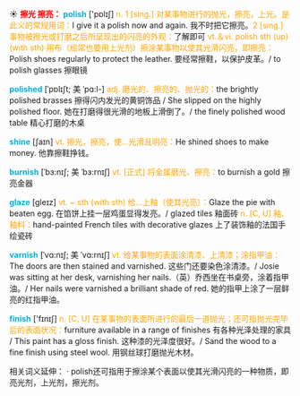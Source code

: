 ☀ <font color="red">**擦光 擦亮：**</font>
<font color="sky blue">**polish**</font> ['pɒlɪʃ] 
<font color="orange">n. 1 [sing.] 对某事物进行的抛光，擦亮，上光。是此义的常规用词：</font>I give it a polish now and again. 我不时把它擦亮。<font color="orange">2 [sing.] 事物被擦光或打磨之后所呈现出的闪亮的外观：</font>了解即可 <font color="orange">vt.＆vi. polish sth (up) (with sth) 用布（经常也要用上光剂）擦涂某事物以使其光滑闪亮，即擦亮：</font>Polish shoes regularly to protect the leather. 要经常擦鞋，以保护皮革。/ to polish glasses 擦眼镜
           
<font color="sky blue">**polished**</font> [ˈpɒlɪʃt; 美 ˈpɑ:l-]
<font color="orange">adj. 磨光的、擦亮的、抛光的：</font>the brightly polished brasses 擦得闪内发光的黄铜饰品 / She slipped on the highly polished floor. 她在打磨得很光滑的地板上滑倒了。/ the finely polished wood table 精心打磨的木桌

<font color="sky blue">**shine**</font> [ʃaɪn] 
<font color="orange">vt. 擦光，擦亮，使…光滑且明亮：</font>He shined shoes to make money. 他靠擦鞋挣钱。
           
<font color="sky blue">**burnish**</font> [ˈbɜ:nɪʃ; 美 ˈbɜ:rnɪʃ]
<font color="orange">vt. [正式] 将金属磨光、擦亮：</font>to burnish a gold 擦亮金器
           
<font color="sky blue">**glaze**</font> [gleɪz]
<font color="orange">vt. ~ sth (with sth) 给…上釉（使其光亮）：</font>Glaze the pie with beaten egg. 在馅饼上挂一层鸡蛋显得发亮。/ glazed tiles 釉面砖 <font color="orange">n. [C, U] 釉、釉料：</font>hand-painted French tiles with decorative glazes 上了装饰釉的法国手绘瓷砖
           
<font color="sky blue">**varnish**</font> [ˈvɑ:nɪʃ; 美 ˈvɑ:rnɪʃ]
<font color="orange">vt. 给某事物的表面涂清漆、上清漆；涂指甲油：</font>The doors are then stained and varnished. 这些门还要染色涂清漆。/ Josie was sitting at her desk, varnishing her nails.（英）乔西坐在书桌旁，涂着指甲油。/ Her nails were varnished a brilliant shade of red. 她的指甲上涂了一层鲜亮的红指甲油。

<font color="sky blue">**finish**</font> ['fɪnɪʃ] 
<font color="orange">n. [C, U] 在某事物的表面所进行的最后一道抛光；还可指抛光完毕后的表面状况：</font>furniture available in a range of finishes 有各种光泽处理的家具 / This paint has a gloss finish. 这种漆的光泽度很好。/ Sand the wood to a fine finish using steel wool. 用钢丝球打磨抛光木材。

相关词义延伸：
· polish还可指用于擦涂某个表面以使其光滑闪亮的一种物质，即亮光剂，上光剂，擦光剂。

